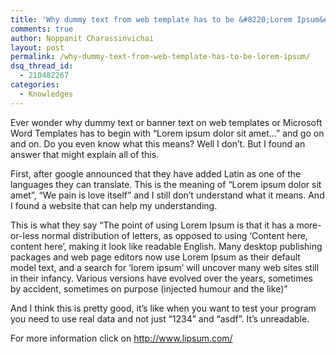 ```yaml
---
title: 'Why dummy text from web template has to be &#8220;Lorem Ipsum&#8221;'
comments: true
author: Noppanit Charassinvichai
layout: post
permalink: /why-dummy-text-from-web-template-has-to-be-lorem-ipsum/
dsq_thread_id:
  - 210482267
categories:
  - Knowledges
---
```

Ever wonder why dummy text or banner text on web templates or Microsoft Word Templates has to begin with &#8220;Lorem ipsum dolor sit amet&#8230;&#8221; and go on and on. Do you even know what this means? Well I don&#8217;t. But I found an answer that might explain all of this.

First, after google announced that they have added Latin as one of the languages they can translate. This is the meaning of &#8220;Lorem ipsum dolor sit amet&#8221;, &#8220;<label for="start">We</label> <label for="start">pain is love itself&#8221; and I still don&#8217;t understand what it means. And I found a website that can help my understanding. </label>

This is what they say &#8220;The point of using Lorem Ipsum is that it has a more-or-less normal distribution of letters, as opposed to using &#8216;Content here, content here&#8217;, making it look like readable English. Many desktop publishing packages and web page editors now use Lorem Ipsum as their default model text, and a search for &#8216;lorem ipsum&#8217; will uncover many web sites still in their infancy. Various versions have evolved over the years, sometimes by accident, sometimes on purpose (injected humour and the like)&#8221;

And I think this is pretty good, it&#8217;s like when you want to test your program you need to use real data and not just &#8220;1234&#8221; and &#8220;asdf&#8221;. It&#8217;s unreadable.

For more information click on [http://www.lipsum.com/ ][1]

 [1]: http://www.lipsum.com/